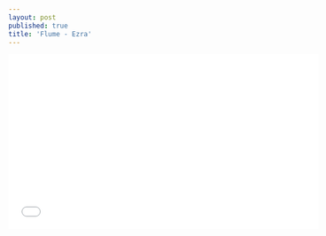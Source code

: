 ```yaml
---
layout: post
published: true
title: 'Flume - Ezra'
---
```


<iframe width="560" height="315" src="//www.youtube.com/embed/MGtKETJIcZs" frameborder="0"> </iframe>
